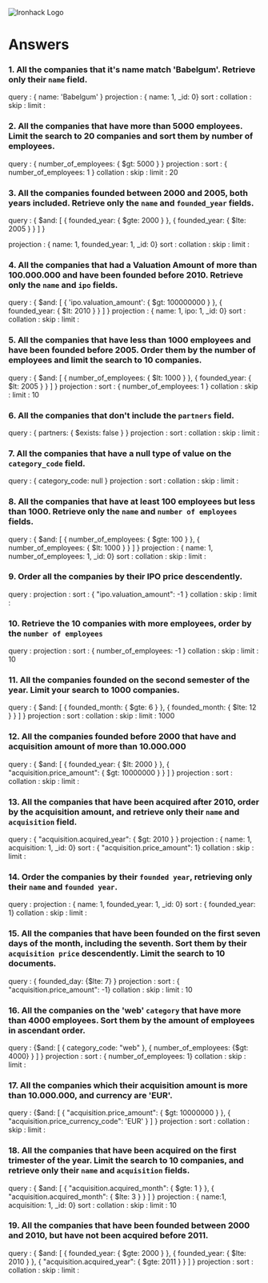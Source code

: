 ![Ironhack Logo](https://i.imgur.com/1QgrNNw.png)

# Answers

### 1. All the companies that it's name match 'Babelgum'. Retrieve only their `name` field.

query : { name: 'Babelgum' }
projection : { name: 1, _id: 0}
sort :
collation :
skip :
limit :

### 2. All the companies that have more than 5000 employees. Limit the search to 20 companies and sort them by **number of employees**.

query : { number_of_employees: { $gt: 5000 } }
projection : 
sort : { number_of_employees: 1 }
collation :
skip :
limit : 20

### 3. All the companies founded between 2000 and 2005, both years included. Retrieve only the `name` and `founded_year` fields.

query : { $and: [ { founded_year: { $gte: 2000 } }, { founded_year: { $lte: 2005 } } ] }

projection : { name: 1, founded_year: 1, _id: 0}
sort :
collation :
skip :
limit :

### 4. All the companies that had a Valuation Amount of more than 100.000.000 and have been founded before 2010. Retrieve only the `name` and `ipo` fields.

query : { $and: [ { 'ipo.valuation_amount': { $gt: 100000000 } }, { founded_year: { $lt: 2010 } } ] }
projection : { name: 1, ipo: 1, _id: 0}
sort :
collation :
skip :
limit :

### 5. All the companies that have less than 1000 employees and have been founded before 2005. Order them by the number of employees and limit the search to 10 companies.

query : { $and: [ { number_of_employees: { $lt: 1000 } }, { founded_year: { $lt: 2005 } } ] }
projection : 
sort : { number_of_employees: 1 }
collation :
skip :
limit : 10

### 6. All the companies that don't include the `partners` field.

query : { partners: { $exists: false } }
projection : 
sort :
collation :
skip :
limit :

### 7. All the companies that have a null type of value on the `category_code` field.

query : { category_code: null }
projection : 
sort :
collation :
skip :
limit :

### 8. All the companies that have at least 100 employees but less than 1000. Retrieve only the `name` and `number of employees` fields.

query : { $and: [ { number_of_employees: { $gte: 100 } }, { number_of_employees: { $lt: 1000 } } ] }
projection : { name: 1, number_of_employees: 1, _id: 0}
sort :
collation :
skip :
limit :

### 9. Order all the companies by their IPO price descendently.

query : 
projection : 
sort : { "ipo.valuation_amount": -1 }
collation :
skip :
limit :

### 10. Retrieve the 10 companies with more employees, order by the `number of employees`

query : 
projection : 
sort : { number_of_employees: -1 }
collation :
skip :
limit : 10

### 11. All the companies founded on the second semester of the year. Limit your search to 1000 companies.

query : { $and: [ { founded_month: { $gte: 6 } }, { founded_month: { $lte: 12 } } ] }
projection : 
sort : 
collation :
skip :
limit : 1000

### 12. All the companies founded before 2000 that have and acquisition amount of more than 10.000.000

query : { $and: [ { founded_year: { $lt: 2000 } }, { "acquisition.price_amount": { $gt: 10000000 } } ] }
projection : 
sort :
collation :
skip :
limit :

### 13. All the companies that have been acquired after 2010, order by the acquisition amount, and retrieve only their `name` and `acquisition` field.

query : { "acquisition.acquired_year": { $gt: 2010 } }
projection : { name: 1, acquisition: 1, _id: 0}
sort : { "acquisition.price_amount": 1}
collation :
skip :
limit :

### 14. Order the companies by their `founded year`, retrieving only their `name` and `founded year`.

query : 
projection : { name: 1, founded_year: 1, _id: 0}
sort : { founded_year: 1}
collation :
skip :
limit :

### 15. All the companies that have been founded on the first seven days of the month, including the seventh. Sort them by their `acquisition price` descendently. Limit the search to 10 documents.

query : { founded_day: {$lte: 7} }
projection : 
sort : { "acquisition.price_amount": -1}
collation :
skip :
limit : 10

### 16. All the companies on the 'web' `category` that have more than 4000 employees. Sort them by the amount of employees in ascendant order.

query : {$and: [ { category_code: "web" }, { number_of_employees: {$gt: 4000} } ] }
projection : 
sort : { number_of_employees: 1}
collation :
skip :
limit :

### 17. All the companies which their acquisition amount is more than 10.000.000, and currency are 'EUR'.

query : {$and: [ { "acquisition.price_amount": { $gt: 10000000 } }, { "acquisition.price_currency_code": 'EUR' } ] }
projection : 
sort :
collation :
skip :
limit :

### 18. All the companies that have been acquired on the first trimester of the year. Limit the search to 10 companies, and retrieve only their `name` and `acquisition` fields.

query : { $and: [ { "acquisition.acquired_month": { $gte: 1 } }, { "acquisition.acquired_month": { $lte: 3 } } ] }
projection : { name:1, acquisition: 1, _id: 0}
sort :
collation :
skip :
limit : 10

### 19. All the companies that have been founded between 2000 and 2010, but have not been acquired before 2011.

query : { $and: [ { founded_year: { $gte: 2000 } }, { founded_year: { $lte: 2010 } }, { "acquisition.acquired_year": { $gte: 2011 } } ] }
projection : 
sort :
collation :
skip :
limit :